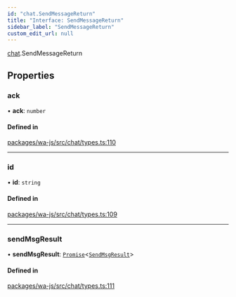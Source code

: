 ```yaml
---
id: "chat.SendMessageReturn"
title: "Interface: SendMessageReturn"
sidebar_label: "SendMessageReturn"
custom_edit_url: null
---
```


[chat](../namespaces/chat.md).SendMessageReturn

## Properties

### ack

• **ack**: `number`

#### Defined in

[packages/wa-js/src/chat/types.ts:110](https://github.com/wppconnect-team/wa-js/blob/main/src/chat/types.ts#L110)

___

### id

• **id**: `string`

#### Defined in

[packages/wa-js/src/chat/types.ts:109](https://github.com/wppconnect-team/wa-js/blob/main/src/chat/types.ts#L109)

___

### sendMsgResult

• **sendMsgResult**: [`Promise`]( https://developer.mozilla.org/en-US/docs/Web/JavaScript/Reference/Global_Objects/Promise )<[`SendMsgResult`](../enums/whatsapp.enums.SendMsgResult.md)\>

#### Defined in

[packages/wa-js/src/chat/types.ts:111](https://github.com/wppconnect-team/wa-js/blob/main/src/chat/types.ts#L111)
